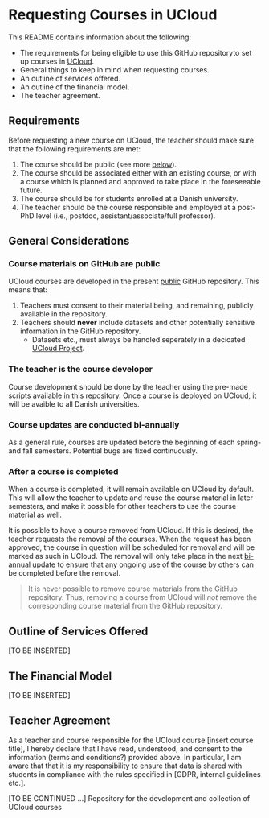 # Requesting Courses in UCloud 

This README contains information about the following:

- The requirements for being eligible to use this GitHub repositoryto  set up courses in [UCloud](cloud.sdu.dk).
- General things to keep in mind when requesting courses.
- An outline of services offered.
- An outline of the financial model.
- The teacher agreement.

## Requirements 

Before requesting a new course on UCloud, the teacher should make sure that the following requirements are met: 

1. The course should be public (see more [below](./ucloud-courses-requirements.md#general-considerations)).
2. The course should be associated either with an existing course, or with a course which is planned and approved to take place in the foreseeable future.  
3. The course should be for students enrolled at a Danish university.
4. The teacher should be the course responsible and employed at a post-PhD level (i.e., postdoc, assistant/associate/full professor).

## General Considerations

### Course materials on GitHub are public

UCloud courses are developed in the present [public](https://docs.github.com/en/repositories/creating-and-managing-repositories/about-repositories#about-repository-visibility) GitHub repository. This means that:

1. Teachers must consent to their material being, and remaining, publicly available in the repository.  
2. Teachers should **never** include datasets and other potentially sensitive information in the GitHub repository. 
    - Datasets etc., must always be handled seperately in a decicated [UCloud Project](https://docs.cloud.sdu.dk/guide/project-intro.html).

### The teacher is the course developer 

Course development should be done by the teacher using the pre-made scripts available in this repository. Once a course is deployed on UCloud, it will be avaible to all Danish universities. 

### Course updates are conducted bi-annually 

As a general rule, courses are updated before the beginning of each spring- and fall semesters. Potential bugs are fixed continuously. 

### After a course is completed 

When a course is completed, it will remain available on UCloud by default. This will allow the teacher to update and reuse the course material in later semesters, and make it possible for other teachers to use the course material as well. 

It is possible to have a course removed from UCloud. If this is desired, the teacher requests the removal of the courses. When the request has been approved, the course in question will be scheduled for removal and will be marked as such in UCloud. The removal will only take place in the next [bi-annual update](ucloud-courses-requirements.md#course-updates-are-conducted-bi-annually) to ensure that any ongoing use of the course by others can be completed before the removal.

> It is never possible to remove course materials from the GitHub repository. Thus, removing a course from UCloud will *not* remove the corresponding course material from the GitHub repository. 

## Outline of Services Offered 

[TO BE INSERTED]

## The Financial Model

[TO BE INSERTED]

## Teacher Agreement 

As a teacher and course responsible for the UCloud course [insert course title], I hereby declare that I have read, understood, and consent to the information (terms and conditions?) provided above. In particular, I am aware that that it is my responsibility to ensure that data is shared with students in compliance with the rules specified in [GDPR, internal guidelines etc.]. 

[TO BE CONTINUED ...]
Repository for the development and collection of UCloud courses
